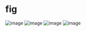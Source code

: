 # fig
![image](https://user-images.githubusercontent.com/71912372/225555842-2000679a-89ec-4565-ab22-afb61bb70714.png)
![image](https://user-images.githubusercontent.com/71912372/225565082-6033599e-c956-4b69-a6a2-6d593774b519.png)
![image](https://user-images.githubusercontent.com/71912372/225565224-6e1163c8-0e34-4894-b875-c4d28c3e5e6d.png)
![image](https://user-images.githubusercontent.com/71912372/225565157-f0f3aa5f-b945-4de6-ac29-bba97d996ac2.png)
